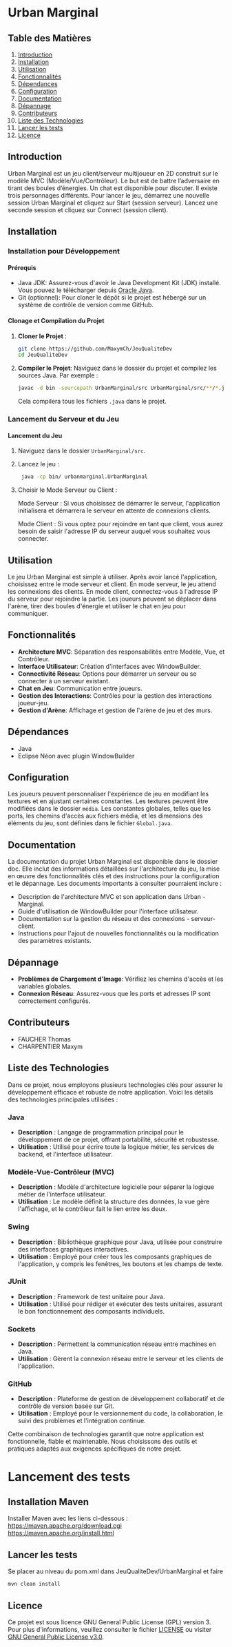 
# Urban Marginal

## Table des Matières
1. [Introduction](#introduction)
2. [Installation](#installation)
3. [Utilisation](#utilisation)
4. [Fonctionnalités](#fonctionnalités)
5. [Dépendances](#dépendances)
6. [Configuration](#configuration)
7. [Documentation](#documentation)
8. [Dépannage](#dépannage)
9. [Contributeurs](#contributeurs)
10. [Liste des Technologies](#liste-des-technologies)
11. [Lancer les tests](#lancer-les-tests)
12. [Licence](#licence)

## Introduction
Urban Marginal est un jeu client/serveur multijoueur en 2D construit sur le modèle MVC (Modèle/Vue/Contrôleur). Le but est de battre l’adversaire en tirant des boules d’énergies. Un chat est disponible pour discuter. Il existe trois personnages différents.
Pour lancer le jeu, démarrez une nouvelle session Urban Marginal et cliquez sur Start (session serveur).
Lancez une seconde session et cliquez sur Connect (session client).

## Installation

### Installation pour Développement

#### Prérequis
- Java JDK: Assurez-vous d'avoir le Java Development Kit (JDK) installé. Vous pouvez le télécharger depuis [Oracle Java](https://www.oracle.com/java/technologies/javase-jdk11-downloads.html).
- Git (optionnel): Pour cloner le dépôt si le projet est hébergé sur un système de contrôle de version comme GitHub.

#### Clonage et Compilation du Projet
1. **Cloner le Projet** :
   ``` sh
   git clone https://github.com/MaxymCh/JeuQualiteDev
   cd JeuQualiteDev
   ```

2. **Compiler le Projet**:
   Naviguez dans le dossier du projet et compilez les sources Java. Par exemple :
   ``` sh
   javac -d bin -sourcepath UrbanMarginal/src UrbanMarginal/src/**/*.java
   ```

   Cela compilera tous les fichiers `.java` dans le projet.

### Lancement du Serveur et du Jeu

#### Lancement du Jeu

1. Naviguez dans le dossier `UrbanMarginal/src`.
2. Lancez le jeu :

   ```sh
    java -cp bin/ urbanmarginal.UrbanMarginal 
    ```
3. Choisir le Mode Serveur ou Client :

    Mode Serveur : Si vous choisissez de démarrer le serveur, l'application initialisera et démarrera le serveur en attente de connexions clients.

    Mode Client : Si vous optez pour rejoindre en tant que client, vous aurez besoin de saisir l'adresse IP du serveur auquel vous souhaitez vous connecter.

## Utilisation
Le jeu Urban Marginal est simple à utiliser. Après avoir lancé l'application, choisissez entre le mode serveur et client. En mode serveur, le jeu attend les connexions des clients. En mode client, connectez-vous à l'adresse IP du serveur pour rejoindre la partie. Les joueurs peuvent se déplacer dans l'arène, tirer des boules d'énergie et utiliser le chat en jeu pour communiquer.

## Fonctionnalités
- **Architecture MVC**: Séparation des responsabilités entre Modèle, Vue, et Contrôleur.
- **Interface Utilisateur**: Création d'interfaces avec WindowBuilder.
- **Connectivité Réseau**: Options pour démarrer un serveur ou se connecter à un serveur existant.
- **Chat en Jeu**: Communication entre joueurs.
- **Gestion des Interactions**: Contrôles pour la gestion des interactions joueur-jeu.
- **Gestion d'Arène**: Affichage et gestion de l'arène de jeu et des murs.

## Dépendances
- Java
- Eclipse Néon avec plugin WindowBuilder

## Configuration
Les joueurs peuvent personnaliser l'expérience de jeu en modifiant les textures et en ajustant certaines constantes. Les textures peuvent être modifiées dans le dossier `média`. Les constantes globales, telles que les ports, les chemins d'accès aux fichiers média, et les dimensions des éléments du jeu, sont définies dans le fichier `Global.java`.

## Documentation

La documentation du projet Urban Marginal est disponible dans le dossier doc. Elle inclut des informations détaillées sur l'architecture du jeu, la mise en œuvre des fonctionnalités clés et des instructions pour la configuration et le dépannage. Les documents importants à consulter pourraient inclure :

-  Description de l'architecture MVC et son application dans Urban -  Marginal.
-  Guide d'utilisation de WindowBuilder pour l'interface utilisateur.
-  Documentation sur la gestion du réseau et des connexions -   serveur-client.
-  Instructions pour l'ajout de nouvelles fonctionnalités ou la modification des paramètres existants.

## Dépannage
- **Problèmes de Chargement d'Image**: Vérifiez les chemins d'accès et les variables globales.
- **Connexion Réseau**: Assurez-vous que les ports et adresses IP sont correctement configurés.

## Contributeurs
- FAUCHER Thomas
- CHARPENTIER Maxym

## Liste des Technologies

Dans ce projet, nous employons plusieurs technologies clés pour assurer le développement efficace et robuste de notre application. Voici les détails des technologies principales utilisées :

### Java
- **Description** : Langage de programmation principal pour le développement de ce projet, offrant portabilité, sécurité et robustesse.
- **Utilisation** : Utilisé pour écrire toute la logique métier, les services de backend, et l'interface utilisateur.

### Modèle-Vue-Contrôleur (MVC)
- **Description** : Modèle d'architecture logicielle pour séparer la logique métier de l'interface utilisateur.
- **Utilisation** : Le modèle définit la structure des données, la vue gère l'affichage, et le contrôleur fait le lien entre les deux.

### Swing
- **Description** : Bibliothèque graphique pour Java, utilisée pour construire des interfaces graphiques interactives.
- **Utilisation** : Employé pour créer tous les composants graphiques de l'application, y compris les fenêtres, les boutons et les champs de texte.

### JUnit
- **Description** : Framework de test unitaire pour Java.
- **Utilisation** : Utilisé pour rédiger et exécuter des tests unitaires, assurant le bon fonctionnement des composants individuels.

### Sockets
- **Description** : Permettent la communication réseau entre machines en Java.
- **Utilisation** : Gèrent la connexion réseau entre le serveur et les clients de l'application.

### GitHub
- **Description** : Plateforme de gestion de développement collaboratif et de contrôle de version basée sur Git.
- **Utilisation** : Employé pour le versionnement du code, la collaboration, le suivi des problèmes et l'intégration continue.

Cette combinaison de technologies garantit que notre application est fonctionnelle, fiable et maintenable. Nous choisissons des outils et pratiques adaptés aux exigences spécifiques de notre projet.


# Lancement des tests

## Installation Maven

  Installer Maven avec les liens ci-dessous :
      https://maven.apache.org/download.cgi
      https://maven.apache.org/install.html

## Lancer les tests

  Se placer au niveau du pom.xml dans JeuQualiteDev/UrbanMarginal et faire
   ``` sh
   mvn clean install
   ```




## Licence

Ce projet est sous licence GNU General Public License (GPL) version 3. Pour plus d'informations, veuillez consulter le fichier [LICENSE](LICENSE) ou visiter [GNU General Public License v3.0](https://www.gnu.org/licenses/gpl-3.0.html).

